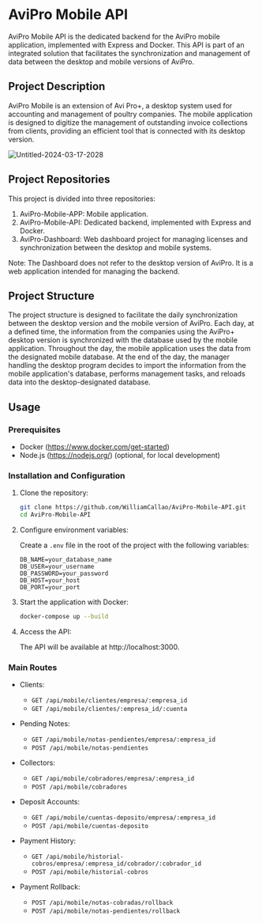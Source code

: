 # AviPro Mobile API

AviPro Mobile API is the dedicated backend for the AviPro mobile application, implemented with Express and Docker. This API is part of an integrated solution that facilitates the synchronization and management of data between the desktop and mobile versions of AviPro.

## Project Description

AviPro Mobile is an extension of Avi Pro+, a desktop system used for accounting and management of poultry companies. The mobile application is designed to digitize the management of outstanding invoice collections from clients, providing an efficient tool that is connected with its desktop version.

![Untitled-2024-03-17-2028](https://github.com/WilliamCallao/AviPro-Mobile-API/assets/96638909/682cd569-008e-40c5-9652-d372dbbcfd5a)

## Project Repositories

This project is divided into three repositories:

1. AviPro-Mobile-APP: Mobile application.
2. AviPro-Mobile-API: Dedicated backend, implemented with Express and Docker.
3. AviPro-Dashboard: Web dashboard project for managing licenses and synchronization between the desktop and mobile systems.

Note: The Dashboard does not refer to the desktop version of AviPro. It is a web application intended for managing the backend.

## Project Structure

The project structure is designed to facilitate the daily synchronization between the desktop version and the mobile version of AviPro. Each day, at a defined time, the information from the companies using the AviPro+ desktop version is synchronized with the database used by the mobile application. Throughout the day, the mobile application uses the data from the designated mobile database. At the end of the day, the manager handling the desktop program decides to import the information from the mobile application's database, performs management tasks, and reloads data into the desktop-designated database.

## Usage

### Prerequisites

- Docker (https://www.docker.com/get-started)
- Node.js (https://nodejs.org/) (optional, for local development)

### Installation and Configuration

1. Clone the repository:

   ```sh
   git clone https://github.com/WilliamCallao/AviPro-Mobile-API.git
   cd AviPro-Mobile-API
   ```

2. Configure environment variables:

   Create a `.env` file in the root of the project with the following variables:

   ```env
   DB_NAME=your_database_name
   DB_USER=your_username
   DB_PASSWORD=your_password
   DB_HOST=your_host
   DB_PORT=your_port
   ```

3. Start the application with Docker:

   ```sh
   docker-compose up --build
   ```

4. Access the API:

   The API will be available at http://localhost:3000.

### Main Routes

- Clients:
  - `GET /api/mobile/clientes/empresa/:empresa_id`
  - `GET /api/mobile/clientes/:empresa_id/:cuenta`
  
- Pending Notes:
  - `GET /api/mobile/notas-pendientes/empresa/:empresa_id`
  - `POST /api/mobile/notas-pendientes`

- Collectors:
  - `GET /api/mobile/cobradores/empresa/:empresa_id`
  - `POST /api/mobile/cobradores`

- Deposit Accounts:
  - `GET /api/mobile/cuentas-deposito/empresa/:empresa_id`
  - `POST /api/mobile/cuentas-deposito`

- Payment History:
  - `GET /api/mobile/historial-cobros/empresa/:empresa_id/cobrador/:cobrador_id`
  - `POST /api/mobile/historial-cobros`

- Payment Rollback:
  - `POST /api/mobile/notas-cobradas/rollback`
  - `POST /api/mobile/notas-pendientes/rollback`
